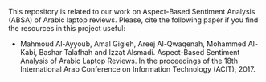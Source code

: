 This repository is related to our work on Aspect-Based Sentiment Analysis (ABSA) of Arabic laptop reviews.
Please, cite the following paper if you find the resources in this project useful:
- Mahmoud Al-Ayyoub, Amal Gigieh, Areej Al-Qwaqenah, Mohammed Al-Kabi, Bashar Talafhah and Izzat Alsmadi. Aspect-Based Sentiment Analysis of Arabic Laptop Reviews. In the proceedings of the 18th International Arab Conference on Information Technology (ACIT), 2017.
